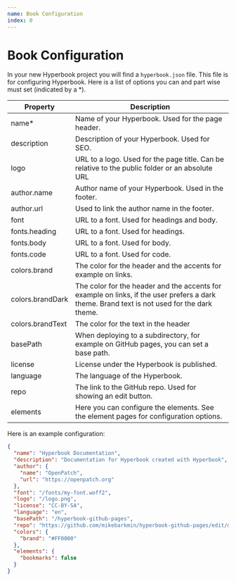 ```yaml
---
name: Book Configuration
index: 0
---
```


# Book Configuration

In your new Hyperbook project you will find a `hyperbook.json` file.
This file is for configuring Hyperbook. Here is a list of options you
can and part wise must set (indicated by a \*).

| Property         | Description                                                                                                                                 |
| ---------------- | ------------------------------------------------------------------------------------------------------------------------------------------- |
| name\*           | Name of your Hyperbook. Used for the page header.                                                                                           |
| description      | Description of your Hyperbook. Used for SEO.                                                                                                |
| logo             | URL to a logo. Used for the page title. Can be relative to the public folder or an absolute URL                                             |
| author.name      | Author name of your Hyperbook. Used in the footer.                                                                                          |
| author.url       | Used to link the author name in the footer.                                                                                                 |
| font             | URL to a font. Used for headings and body.                                                                                                  |
| fonts.heading    | URL to a font. Used for headings.                                                                                                           |
| fonts.body       | URL to a font. Used for body.                                                                                                               |
| fonts.code       | URL to a font. Used for code.                                                                                                               |
| colors.brand     | The color for the header and the accents for example on links.                                                                              |
| colors.brandDark | The color for the header and the accents for example on links, if the user prefers a dark theme. Brand text is not used for the dark theme. |
| colors.brandText | The color for the text in the header                                                                                                        |
| basePath         | When deploying to a subdirectory, for example on GitHub pages, you can set a base path.                                                     |
| license          | License under the Hyperbook is published.                                                                                                   |
| language         | The language of the Hyperbook.                                                                                                              |
| repo             | The link to the GitHub repo. Used for showing an edit button.                                                                               |
| elements         | Here you can configure the elements. See the element pages for configuration options.                                                       |

Here is an example configuration:

```json
{
  "name": "Hyperbook Documentation",
  "description": "Documentation for Hyperbook created with Hyperbook",
  "author": {
    "name": "OpenPatch",
    "url": "https://openpatch.org"
  },
  "font": "/fonts/my-font.woff2",
  "logo": "/logo.png",
  "license": "CC-BY-SA",
  "language": "en",
  "basePath": "/hyperbook-github-pages",
  "repo": "https://github.com/mikebarkmin/hyperbook-github-pages/edit/main",
  "colors": {
    "brand": "#FF0000"
  },
  "elements": {
    "bookmarks": false
  }
}
```
